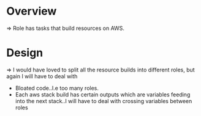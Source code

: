 Overview
========
=> Role has tasks that build resources on AWS.

Design
======
=> I would have loved to split all the resource builds into different roles, but again I will have to deal with
- Bloated code..I.e too many roles.
- Each aws stack build has certain outputs which are variables feeding into the next stack..I will have to deal with crossing variables between roles
